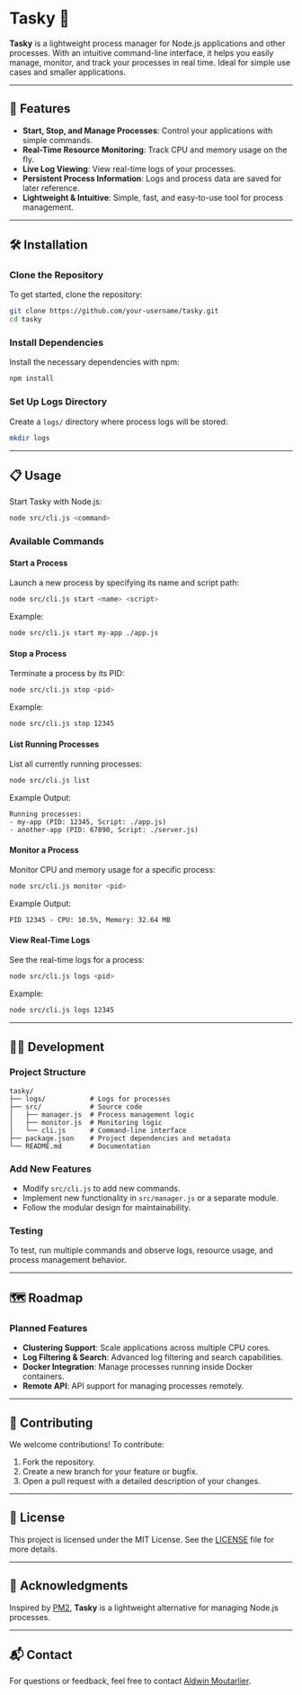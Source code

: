 
# Tasky 🎯

**Tasky** is a lightweight process manager for Node.js applications and other processes. With an intuitive command-line interface, it helps you easily manage, monitor, and track your processes in real time. Ideal for simple use cases and smaller applications.

---

## 🚀 Features

- **Start, Stop, and Manage Processes**: Control your applications with simple commands.
- **Real-Time Resource Monitoring**: Track CPU and memory usage on the fly.
- **Live Log Viewing**: View real-time logs of your processes.
- **Persistent Process Information**: Logs and process data are saved for later reference.
- **Lightweight & Intuitive**: Simple, fast, and easy-to-use tool for process management.

---

## 🛠️ Installation

### Clone the Repository

To get started, clone the repository:

```bash
git clone https://github.com/your-username/tasky.git
cd tasky
```

### Install Dependencies

Install the necessary dependencies with npm:

```bash
npm install
```

### Set Up Logs Directory

Create a `logs/` directory where process logs will be stored:

```bash
mkdir logs
```

---

## 📋 Usage

Start Tasky with Node.js:

```bash
node src/cli.js <command>
```

### Available Commands

#### **Start a Process**

Launch a new process by specifying its name and script path:

```bash
node src/cli.js start <name> <script>
```

Example:

```bash
node src/cli.js start my-app ./app.js
```

#### **Stop a Process**

Terminate a process by its PID:

```bash
node src/cli.js stop <pid>
```

Example:

```bash
node src/cli.js stop 12345
```

#### **List Running Processes**

List all currently running processes:

```bash
node src/cli.js list
```

Example Output:

```
Running processes:
- my-app (PID: 12345, Script: ./app.js)
- another-app (PID: 67890, Script: ./server.js)
```

#### **Monitor a Process**

Monitor CPU and memory usage for a specific process:

```bash
node src/cli.js monitor <pid>
```

Example Output:

```
PID 12345 - CPU: 10.5%, Memory: 32.64 MB
```

#### **View Real-Time Logs**

See the real-time logs for a process:

```bash
node src/cli.js logs <pid>
```

Example:

```bash
node src/cli.js logs 12345
```

---

## 🧑‍💻 Development

### Project Structure

```
tasky/
├── logs/           # Logs for processes
├── src/            # Source code
│   ├── manager.js  # Process management logic
│   ├── monitor.js  # Monitoring logic
│   └── cli.js      # Command-line interface
├── package.json    # Project dependencies and metadata
└── README.md       # Documentation
```

### Add New Features

- Modify `src/cli.js` to add new commands.
- Implement new functionality in `src/manager.js` or a separate module.
- Follow the modular design for maintainability.

### Testing

To test, run multiple commands and observe logs, resource usage, and process management behavior.

---

## 🗺️ Roadmap

### Planned Features

- **Clustering Support**: Scale applications across multiple CPU cores.
- **Log Filtering & Search**: Advanced log filtering and search capabilities.
- **Docker Integration**: Manage processes running inside Docker containers.
- **Remote API**: API support for managing processes remotely.

---

## 🤝 Contributing

We welcome contributions! To contribute:

1. Fork the repository.
2. Create a new branch for your feature or bugfix.
3. Open a pull request with a detailed description of your changes.

---

## 📝 License

This project is licensed under the MIT License. See the [LICENSE](LICENSE) file for more details.

---

## 💬 Acknowledgments

Inspired by [PM2](https://pm2.keymetrics.io/), **Tasky** is a lightweight alternative for managing Node.js processes.

---

## 📬 Contact

For questions or feedback, feel free to contact [Aldwin Moutarlier](mailto:tashikomaa@gmail.com).